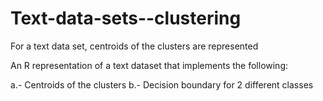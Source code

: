 # Text-data-sets--clustering
For a text data set, centroids of the clusters are represented 

An R representation of a text dataset that implements the following:

a.- Centroids of the clusters
b.- Decision boundary for 2 different classes
